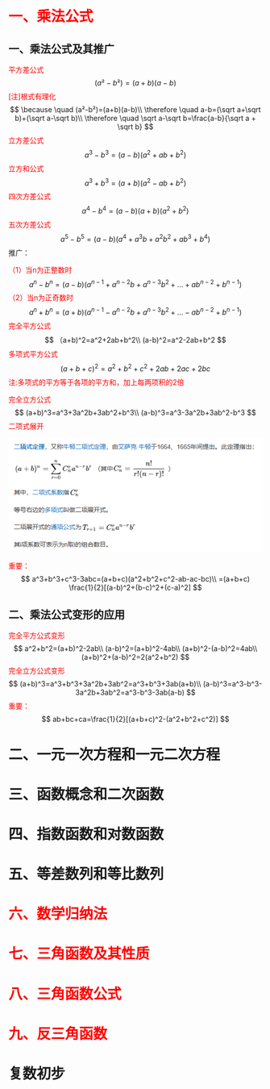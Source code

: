 # <font color="red">一、乘法公式</font>

## 一、乘法公式及其推广

<font color="red">平方差公式</font>
$$
(a²-b²)=(a+b)(a-b)
$$
<font color="red">[注]根式有理化</font>
$$
\because \quad (a²-b²)=(a+b)(a-b)\\
\therefore \quad a-b=(\sqrt a+\sqrt b)+(\sqrt a-\sqrt b)\\
\therefore \quad \sqrt a-\sqrt b=\frac{a-b}{\sqrt a + \sqrt b}
$$
<font color="red">立方差公式</font>
$$
a^3-b^3=(a-b)(a^2+ab+b^2)
$$
<font color="red">立方和公式</font>
$$
a^3+b^3=(a+b)(a^2-ab+b^2)
$$
<font color="red">四次方差公式</font>
$$
a^4-b^4=(a-b)(a+b)(a^2+b^2)
$$
<font color="red">五次方差公式</font>
$$
a^5-b^5=(a-b)(a^4+a^3b+a^2b^2+ab^3+b^4)
$$
推广：

<font color="red">（1）当n为正整数时</font>
$$
a^n-b^n=(a-b)(a^{n-1}+a^{n-2}b+a^{n-3}b^2+...+ab^{n-2}+b^{n-1})
$$
<font color="red">（2）当n为正奇数时</font>
$$
a^n+b^n=(a+b)(a^{n-1}-a^{n-2}b+a^{n-3}b^2+...-ab^{n-2}+b^{n-1})
$$
<font color="red">完全平方公式</font>
$$
（a+b)^2=a^2+2ab+b^2\\
(a-b)^2=a^2-2ab+b^2
$$
<font color="red">多项式平方公式</font>
$$
(a+b+c)^2=a^2+b^2+c^2+2ab+2ac+2bc
$$
<font color="red">注:多项式的平方等于各项的平方和，加上每两项积的2倍</font>

<font color="red">完全立方公式</font>
$$
(a+b)^3=a^3+3a^2b+3ab^2+b^3\\
(a-b)^3=a^3-3a^2b+3ab^2-b^3
$$
<font color="red">二项式展开</font>

![image-20241014211757651](assets/image-20241014211757651.png)

<font color="red">重要：</font>
$$
a^3+b^3+c^3-3abc=(a+b+c)(a^2+b^2+c^2-ab-ac-bc)\\
=(a+b+c) \frac{1}{2}[(a-b)^2+(b-c)^2+(c-a)^2]
$$

## 二、乘法公式变形的应用



<font color="red">完全平方公式变形</font>
$$
a^2+b^2=(a+b)^2-2ab\\
(a-b)^2=(a+b)^2-4ab\\
(a+b)^2-(a-b)^2=4ab\\
(a+b)^2+(a-b)^2=2(a^2+b^2)
$$
<font color="red">完全立方公式变形</font>
$$
(a+b)^3=a^3+b^3+3a^2b+3ab^2=a^3+b^3+3ab(a+b)\\
(a-b)^3=a^3-b^3-3a^2b+3ab^2=a^3-b^3-3ab(a-b)
$$
<font color="red">重要：</font>
$$
ab+bc+ca=\frac{1}{2}[(a+b+c)^2-(a^2+b^2+c^2)]
$$

# 二、一元一次方程和一元二次方程



# 三、函数概念和二次函数



# 四、指数函数和对数函数



# 五、等差数列和等比数列



# <font color="red">六、数学归纳法</font>



# <font color="red">七、三角函数及其性质</font>



# <font color="red">八、三角函数公式</font>



# <font color="red">九、反三角函数</font>



# 复数初步